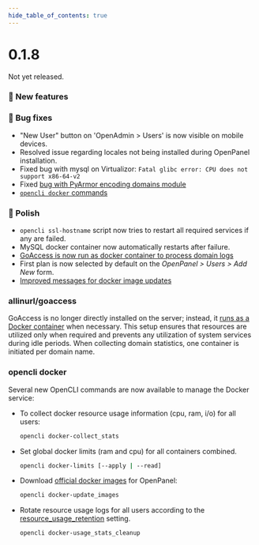 ```yaml
--- 
hide_table_of_contents: true
---
```



# 0.1.8

Not yet released.


### 🚀 New features


### 🐛 Bug fixes
- "New User" button on 'OpenAdmin > Users' is now visible on mobile devices.
- Resolved issue regarding locales not being installed during OpenPanel installation.
- Fixed bug with mysql on Virtualizor: `Fatal glibc error: CPU does not support x86-64-v2`
- Fixed [bug with PyArmor encoding domains module](https://github.com/stefanpejcic/OpenPanel/issues/109)
- [`opencli docker` commands](#opencli-docker)

### 💅 Polish
- `opencli ssl-hostname` script now tries to restart all required services if any are failed.
- MySQL docker container now automatically restarts after failure.
- [GoAccess is now run as docker container to process domain logs](#allinurl-goaccess)
- First plan is now selected by default on the *OpenPanel > Users > Add New* form.
- [Improved messages for docker image updates](https://i.postimg.cc/GmQ7fXH7/2024-05-09-15-19.png)


### allinurl/goaccess

GoAccess is no longer directly installed on the server; instead, it [runs as a Docker container](https://hub.docker.com/r/allinurl/goaccess) when necessary. This setup ensures that resources are utilized only when required and prevents any utilization of system services during idle periods. When collecting domain statistics, one container is initiated per domain name.


### opencli docker

Several new OpenCLI commands are now available to manage the Docker service:

- To collect docker resource usage information (cpu, ram, i/o) for all users:
  ```bash
  opencli docker-collect_stats
  ```
- Set global docker limits (ram and cpu) for all containers combined.
  ```bash
  opencli docker-limits [--apply | --read]
  ```
- Download [official docker images](https://dev.openpanel.co/images/browse.html) for OpenPanel:
  ```bash
  opencli docker-update_images
  ```
- Rotate resource usage logs for all users according to the [resource_usage_retention](https://dev.openpanel.co/cli/commands.html#resource-usage-retention) setting.
  ```bash
  opencli docker-usage_stats_cleanup
  ```

